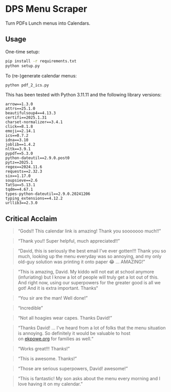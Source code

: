 # DPS Menu Scraper

Turn PDFs Lunch menus into Calendars.

## Usage

One-time setup:
```bash
pip install -r requirements.txt
python setup.py
```

To (re-)generate calendar menus:
```bash
python pdf_2_ics.py
```

This has been tested with Python 3.11.11 and the following library versions:

```
arrow==1.3.0
attrs==25.1.0
beautifulsoup4==4.13.3
certifi==2025.1.31
charset-normalizer==3.4.1
click==8.1.8
emoji==2.14.1
ics==0.7.2
idna==3.10
joblib==1.4.2
nltk==3.9.1
pypdf==5.3.0
python-dateutil==2.9.0.post0
pytz==2025.1
regex==2024.11.6
requests==2.32.3
six==1.17.0
soupsieve==2.6
TatSu==5.13.1
tqdm==4.67.1
types-python-dateutil==2.9.0.20241206
typing_extensions==4.12.2
urllib3==2.3.0
```

## Critical Acclaim

> “Gods!! This calendar link is amazing! Thank you sooooooo much!!”

> “Thank you!! Super helpful, much appreciated!!”

> “David, this is seriously the best email I’ve ever gotten!!! Thank you so much, looking up the menu everyday was so annoying, and my only old-guy solution was printing it onto paper 😂 … AMAZING!”

> “This is amazing, David. My kiddo will not eat at school anymore (infuriating) but I know a lot of people will truly get a lot out of this. And right now, using our superpowers for the greater good is all we got! And it is extra important. Thanks“

> “You sir are the man! Well done!”

> “Incredible”

> “Not all hoagies wear capes. Thanks David!”

> “Thanks David! …  I've heard from a lot of folks that the menu situation is annoying. So definitely it would be valuable to host on [ekpowe.org](http://ekpowe.org/) for families as well.“

> “Works great!!! Thanks!”

> “This is awesome. Thanks!”

> “Those are serious superpowers, David! awesome!”

> “This is fantastic! My son asks about the menu every morning and I love having it on my calendar.”

